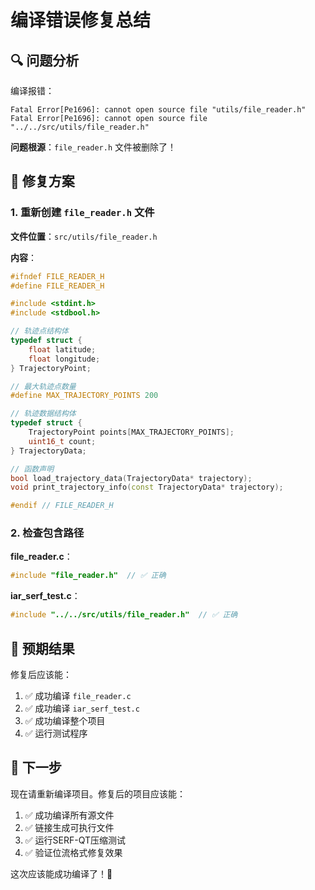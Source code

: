# 编译错误修复总结

## 🔍 问题分析

编译报错：
```
Fatal Error[Pe1696]: cannot open source file "utils/file_reader.h"
Fatal Error[Pe1696]: cannot open source file "../../src/utils/file_reader.h"
```

**问题根源**：`file_reader.h` 文件被删除了！

## 🔧 修复方案

### 1. 重新创建 `file_reader.h` 文件

**文件位置**：`src/utils/file_reader.h`

**内容**：
```cpp
#ifndef FILE_READER_H
#define FILE_READER_H

#include <stdint.h>
#include <stdbool.h>

// 轨迹点结构体
typedef struct {
    float latitude;
    float longitude;
} TrajectoryPoint;

// 最大轨迹点数量
#define MAX_TRAJECTORY_POINTS 200

// 轨迹数据结构体
typedef struct {
    TrajectoryPoint points[MAX_TRAJECTORY_POINTS];
    uint16_t count;
} TrajectoryData;

// 函数声明
bool load_trajectory_data(TrajectoryData* trajectory);
void print_trajectory_info(const TrajectoryData* trajectory);

#endif // FILE_READER_H
```

### 2. 检查包含路径

**file_reader.c**：
```cpp
#include "file_reader.h"  // ✅ 正确
```

**iar_serf_test.c**：
```cpp
#include "../../src/utils/file_reader.h"  // ✅ 正确
```

## 🎯 预期结果

修复后应该能：
1. ✅ 成功编译 `file_reader.c`
2. ✅ 成功编译 `iar_serf_test.c`
3. ✅ 成功编译整个项目
4. ✅ 运行测试程序

## 🚀 下一步

现在请重新编译项目。修复后的项目应该能：
1. ✅ 成功编译所有源文件
2. ✅ 链接生成可执行文件
3. ✅ 运行SERF-QT压缩测试
4. ✅ 验证位流格式修复效果

这次应该能成功编译了！🤞

